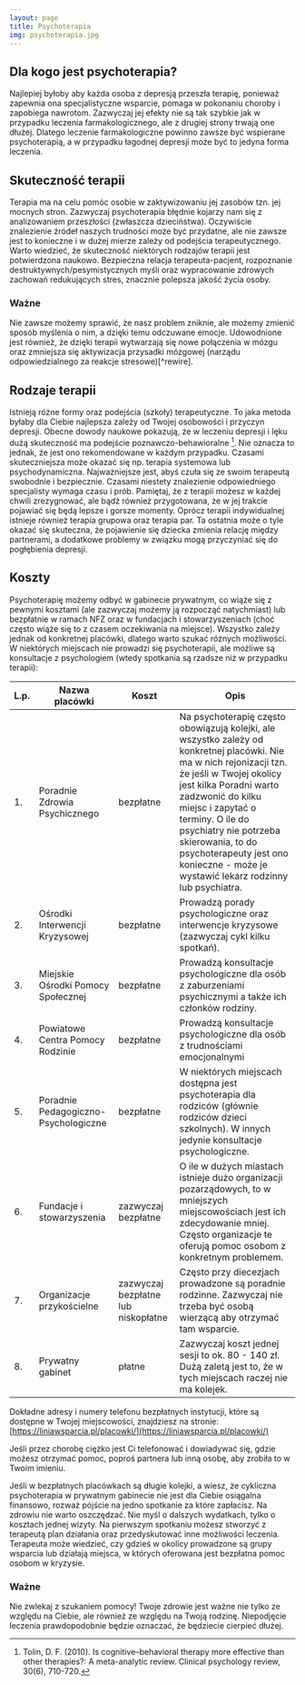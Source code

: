 ```yaml
---
layout: page
title: Psychoterapia
img: psychoterapia.jpg
---
```


## Dla kogo jest psychoterapia?
Najlepiej byłoby aby każda osoba z depresją przeszła terapię, ponieważ zapewnia ona specjalistyczne wsparcie, pomaga w pokonaniu choroby i zapobiega nawrotom. Zazwyczaj jej efekty nie są tak szybkie jak w przypadku leczenia farmakologicznego, ale z drugiej strony trwają one dłużej. Dlatego leczenie farmakologiczne powinno zawsze być wspierane psychoterapią, a w przypadku łagodnej depresji może być to jedyna forma leczenia. 
 
## Skuteczność terapii
Terapia ma na celu pomóc osobie w zaktywizowaniu jej zasobów tzn. jej mocnych stron. Zazwyczaj psychoterapia błędnie kojarzy nam się z analizowaniem przeszłości (zwłaszcza dzieciństwa). Oczywiście znalezienie źródeł naszych trudności może być przydatne, ale nie zawsze jest to konieczne i w dużej mierze zależy od podejścia terapeutycznego. 
Warto wiedzieć, że skuteczność niektórych rodzajów terapii jest potwierdzona naukowo. Bezpieczna relacja terapeuta-pacjent, rozpoznanie destruktywnych/pesymistycznych myśli oraz wypracowanie zdrowych zachowań redukujących stres, znacznie polepsza jakość życia osoby. 
 
<div class="box">
 <h3>Ważne</h3>
Nie zawsze możemy sprawić, że nasz problem zniknie, ale możemy zmienić sposób myślenia o nim, a dzięki temu odczuwane emocje. Udowodnione jest również, że dzięki terapii wytwarzają się nowe połączenia w mózgu oraz zmniejsza się aktywizacja przysadki mózgowej (narządu odpowiedzialnego za reakcje stresowe)[^rewire].
</div>
 
## Rodzaje terapii
Istnieją różne formy oraz podejścia (szkoły) terapeutyczne. To jaka metoda byłaby dla Ciebie najlepsza zależy od Twojej osobowości i przyczyn depresji. Obecne dowody naukowe pokazują, że w leczeniu depresji i lęku dużą skuteczność ma podejście poznawczo-behawioralne [^Tolin]. Nie oznacza to jednak, że jest ono rekomendowane w każdym przypadku. Czasami skuteczniejsza może okazać się np. terapia systemowa lub psychodynamiczna.
Najważniejsze jest, abyś czuła się ze swoim terapeutą swobodnie i bezpiecznie. Czasami niestety znalezienie odpowiedniego specjalisty wymaga czasu i prób. Pamiętaj, że z terapii możesz w każdej chwili zrezygnować, ale bądź również przygotowana, że w jej trakcie pojawiać się będą lepsze i gorsze momenty. 
Oprócz terapii indywidualnej istnieje również terapia grupowa oraz terapia par. Ta ostatnia może o tyle okazać się skuteczna, że pojawienie się dziecka zmienia relację między partnerami, a dodatkowe problemy w związku mogą przyczyniać się do pogłębienia depresji. 

## Koszty
Psychoterapię możemy odbyć w gabinecie prywatnym, co wiąże się z pewnymi kosztami (ale zazwyczaj możemy ją rozpocząć natychmiast) lub bezpłatnie w ramach NFZ oraz w fundacjach i stowarzyszeniach (choć często wiąże się to z czasem oczekiwania na miejsce). Wszystko zależy jednak od konkretnej placówki, dlatego warto szukać różnych możliwości. W niektórych miejscach nie prowadzi się psychoterapii, ale możliwe są konsultacje z psychologiem (wtedy spotkania są rzadsze niż w przypadku terapii):




L.p. | Nazwa placówki | Koszt | Opis
---- | -------------- | ----- | ----
1.   | Poradnie Zdrowia Psychicznego | bezpłatne | Na psychoterapię często obowiązują kolejki, ale wszystko zależy od konkretnej placówki. Nie ma w nich rejonizacji tzn. że jeśli w Twojej okolicy jest kilka Poradni warto zadzwonić do kilku miejsc i zapytać o terminy. O ile do psychiatry nie potrzeba skierowania, to do psychoterapeuty jest ono konieczne - może je wystawić lekarz rodzinny lub psychiatra.
2.   | Ośrodki Interwencji Kryzysowej | bezpłatne | Prowadzą porady psychologiczne oraz interwencje kryzysowe (zazwyczaj cykl kilku spotkań). 
3.   | Miejskie Ośrodki Pomocy Społecznej | bezpłatne | Prowadzą konsultacje psychologiczne dla osób z zaburzeniami psychicznymi a także ich członków rodziny.
4.   | Powiatowe Centra Pomocy Rodzinie | bezpłatne | Prowadzą konsultacje psychologiczne dla osób z trudnościami emocjonalnymi
5.   | Poradnie Pedagogiczno- Psychologiczne | bezpłatne | W niektórych miejscach dostępna jest psychoterapia dla rodziców (głównie rodziców dzieci szkolnych). W innych jedynie konsultacje psychologiczne. 
6.   | Fundacje i stowarzyszenia | zazwyczaj bezpłatne | O ile w dużych miastach istnieje dużo organizacji pozarządowych, to w mniejszych miejscowościach jest ich zdecydowanie mniej. Często organizacje te oferują pomoc osobom z konkretnym problemem.
7.   | Organizacje przykościelne | zazwyczaj bezpłatne lub niskopłatne | Często przy diecezjach prowadzone są poradnie rodzinne. Zazwyczaj nie trzeba być osobą wierzącą aby otrzymać tam wsparcie.
8.   | Prywatny gabinet | płatne | Zazwyczaj koszt jednej sesji to ok. 80 - 140 zł. Dużą zaletą jest to, że w tych miejscach raczej nie ma kolejek.


Dokładne adresy i numery telefonu bezpłatnych instytucji, które są dostępne w Twojej miejscowości, znajdziesz na stronie: [https://liniawsparcia.pl/placowki/](https://liniawsparcia.pl/placowki/)


Jeśli przez chorobę ciężko jest Ci telefonować i dowiadywać się, gdzie możesz otrzymać pomoc, poproś partnera lub inną osobę, aby zrobiła to w Twoim imieniu. 

Jeśli w bezpłatnych placówkach są długie kolejki, a wiesz, że cykliczna psychoterapia w prywatnym gabinecie nie jest dla Ciebie osiągalna finansowo, rozważ pójście na jedno spotkanie za które zapłacisz. Na zdrowiu nie warto oszczędzać. Nie myśl o dalszych wydatkach, tylko o kosztach jednej wizyty. Na pierwszym spotkaniu możesz stworzyć z terapeutą plan działania oraz przedyskutować inne możliwości leczenia. Terapeuta może wiedzieć, czy gdzieś w okolicy prowadzone są grupy wsparcia lub działają miejsca, w których oferowana jest bezpłatna pomoc osobom w kryzysie. 

<div class="box">
 <h3>Ważne</h3>
Nie zwlekaj z szukaniem pomocy! Twoje zdrowie jest ważne nie tylko ze względu na Ciebie, ale również ze względu na Twoją rodzinę. Niepodjęcie leczenia prawdopodobnie będzie oznaczać, że będziecie cierpieć dłużej. 
</div>

[^rewire]: Pittman, C. M. i Karle, E. M. (2015). Rewire your anxious brain: How to use the neuroscience of fear to end anxiety, panic, and worry. New Harbinger Publications.
[^Tolin]: Tolin, D. F. (2010). Is cognitive–behavioral therapy more effective than other therapies?: A meta-analytic review. Clinical psychology review, 30(6), 710-720. 
